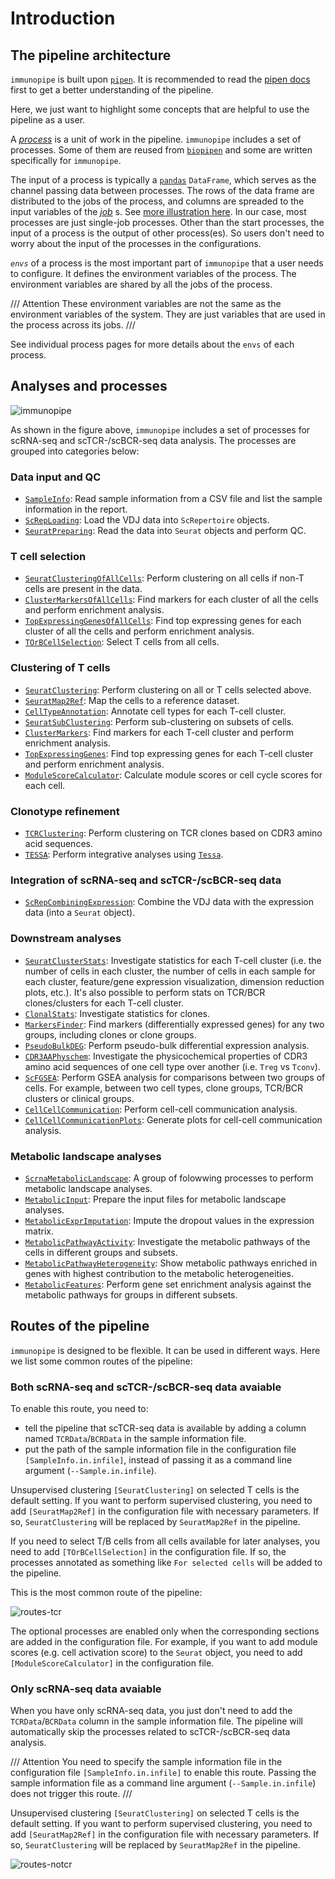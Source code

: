 # Introduction

## The pipeline architecture

`immunopipe` is built upon [`pipen`](https://github.com/pwwang/pipen). It is recommended to read the [pipen docs](https://pwwang.github.io/pipen) first to get a better understanding of the pipeline.

Here, we just want to highlight some concepts that are helpful to use the pipeline as a user.

A _[process](https://pwwang.github.io/pipen/defining-proc/)_ is a unit of work in the pipeline. `immunopipe` includes a set of processes. Some of them are reused from [`biopipen`](https://github.com/pwwang/biopipen) and some are written specifically for `immunopipe`.

The input of a process is typically a [`pandas`](https://pandas.pydata.org/) `DataFrame`, which serves as the channel passing data between processes. The rows of the data frame are distributed to the jobs of the process, and columns are spreaded to the input variables of the _[job](https://pwwang.github.io/pipen/api/pipen.job/#pipenjobjob)_ s. See [more illustration here](https://pwwang.github.io/pipen/channels/). In our case, most processes are just single-job processes. Other than the start processes, the input of a process is the output of other process(es). So users don't need to worry about the input of the processes in the configurations.

_`envs`_ of a process is the most important part of `immunopipe` that a user needs to configure. It defines the environment variables of the process. The environment variables are shared by all the jobs of the process.

/// Attention
These environment variables are not the same as the environment variables of the system. They are just variables that are used in the process across its jobs.
///

See individual process pages for more details about the `envs` of each process.

## Analyses and processes

![immunopipe](immunopipe.flowchart.png)

As shown in the figure above, `immunopipe` includes a set of processes for scRNA-seq and scTCR-/scBCR-seq data analysis. The processes are grouped into categories below:

### Data input and QC

- [`SampleInfo`](processes/SampleInfo.md): Read sample information from a CSV file and list the sample information in the report.
- [`ScRepLoading`](processes/ScRepLoading.md): Load the VDJ data into `ScRepertoire` objects.
- [`SeuratPreparing`](processes/SeuratPreparing.md): Read the data into `Seurat` objects and perform QC.

### T cell selection

- [`SeuratClusteringOfAllCells`](processes/SeuratClusteringOfAllCells.md): Perform clustering on all cells if non-T cells are present in the data.
- [`ClusterMarkersOfAllCells`](processes/ClusterMarkersOfAllCells.md): Find markers for each cluster of all the cells and perform enrichment analysis.
- [`TopExpressingGenesOfAllCells`](processes/TopExpressingGenesOfAllCells.md): Find top expressing genes for each cluster of all the cells and perform enrichment analysis.
- [`TOrBCellSelection`](processes/TOrBCellSelection.md): Select T cells from all cells.

### Clustering of T cells

- [`SeuratClustering`](processes/SeuratClustering.md): Perform clustering on all or T cells selected above.
- [`SeuratMap2Ref`](processes/SeuratMap2Ref.md): Map the cells to a reference dataset.
- [`CellTypeAnnotation`](processes/CellTypeAnnotation.md): Annotate cell types for each T-cell cluster.
- [`SeuratSubClustering`](processes/SeuratSubClustering.md): Perform sub-clustering on subsets of cells.
- [`ClusterMarkers`](processes/ClusterMarkers.md): Find markers for each T-cell cluster and perform enrichment analysis.
- [`TopExpressingGenes`](processes/TopExpressingGenes.md): Find top expressing genes for each T-cell cluster and perform enrichment analysis.
- [`ModuleScoreCalculator`](processes/ModuleScoreCalculator.md): Calculate module scores or cell cycle scores for each cell.

### Clonotype refinement

- [`TCRClustering`](processes/TCRClustering.md): Perform clustering on TCR clones based on CDR3 amino acid sequences.
- [`TESSA`](processes/TESSA.md): Perform integrative analyses using [`Tessa`](https://github.com/jcao89757/TESSA).

### Integration of scRNA-seq and scTCR-/scBCR-seq data

- [`ScRepCombiningExpression`](processes/ScRepCombiningExpression.md): Combine the VDJ data with the expression data (into a `Seurat` object).

### Downstream analyses

- [`SeuratClusterStats`](processes/SeuratClusterStats.md): Investigate statistics for each T-cell cluster (i.e. the number of cells in each cluster, the number of cells in each sample for each cluster, feature/gene expression visualization, dimension reduction plots, etc.). It's also possible to perform stats on TCR/BCR clones/clusters for each T-cell cluster.
- [`ClonalStats`](processes/ClonalStats.md): Investigate statistics for clones.
- [`MarkersFinder`](processes/MarkersFinder.md): Find markers (differentially expressed genes) for any two groups, including clones or clone groups.
- [`PseudoBulkDEG`](processes/PseudoBulkDEG.md): Perform pseudo-bulk differential expression analysis.
- [`CDR3AAPhyschem`](processes/CDR3AAPhyschem.md): Investigate the physicochemical properties of CDR3 amino acid sequences of one cell type over another (i.e. `Treg` vs `Tconv`).
- [`ScFGSEA`](processes/ScFGSEA.md): Perform GSEA analysis for comparisons between two groups of cells. For example, between two cell types, clone groups, TCR/BCR clusters or clinical groups.
- [`CellCellCommunication`](processes/CellCellCommunication.md): Perform cell-cell communication analysis.
- [`CellCellCommunicationPlots`](processes/CellCellCommunicationPlots.md): Generate plots for cell-cell communication analysis.

### Metabolic landscape analyses

- [`ScrnaMetabolicLandscape`](processes/ScrnaMetabolicLandscape.md): A group of folowwing processes to perform metabolic landscape analyses.
- [`MetabolicInput`](processes/MetabolicInput.md): Prepare the input files for metabolic landscape analyses.
- [`MetabolicExprImputation`](processes/MetabolicExprImputation.md): Impute the dropout values in the expression matrix.
- [`MetabolicPathwayActivity`](processes/MetabolicPathwayActivity.md): Investigate the metabolic pathways of the cells in different groups and subsets.
- [`MetabolicPathwayHeterogeneity`](processes/MetabolicPathwayHeterogeneity.md): Show metabolic pathways enriched in genes with highest contribution to the metabolic heterogeneities.
- [`MetabolicFeatures`](processes/MetabolicFeatures.md): Perform gene set enrichment analysis against the metabolic pathways for groups in different subsets.

## Routes of the pipeline

`immunopipe` is designed to be flexible. It can be used in different ways. Here we list some common routes of the pipeline:

### Both scRNA-seq and scTCR-/scBCR-seq data avaiable

To enable this route, you need to:

- tell the pipeline that scTCR-seq data is available by adding a column named `TCRData`/`BCRData` in the sample information file.
- put the path of the sample information file in the configuration file `[SampleInfo.in.infile]`, instead of passing it as a command line argument (`--Sample.in.infile`).

Unsupervised clustering `[SeuratClustering]` on selected T cells is the default setting. If you want to perform supervised clustering, you need to add `[SeuratMap2Ref]` in the configuration file with necessary parameters. If so, `SeuratClustering` will be replaced by `SeuratMap2Ref` in the pipeline.

If you need to select T/B cells from all cells available for later analyses, you need to add `[TOrBCellSelection]` in the configuration file. If so, the processes annotated as something like `For selected cells` will be added to the pipeline.

This is the most common route of the pipeline:

![routes-tcr](routes-tcr.png)

The optional processes are enabled only when the corresponding sections are added in the configuration file. For example, if you want to add module scores (e.g. cell activation score) to the `Seurat` object, you need to add `[ModuleScoreCalculator]` in the configuration file.

### Only scRNA-seq data avaiable

When you have only scRNA-seq data, you just don't need to add the `TCRData`/`BCRData` column in the sample information file. The pipeline will automatically skip the processes related to scTCR-/scBCR-seq data analysis.

/// Attention
You need to specify the sample information file in the configuration file `[SampleInfo.in.infile]` to enable this route. Passing the sample information file as a command line argument (`--Sample.in.infile`) does not trigger this route.
///

Unsupervised clustering `[SeuratClustering]` on selected T cells is the default setting. If you want to perform supervised clustering, you need to add `[SeuratMap2Ref]` in the configuration file with necessary parameters. If so, `SeuratClustering` will be replaced by `SeuratMap2Ref` in the pipeline.

![routes-notcr](routes-notcr.png)
